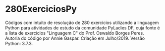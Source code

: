 # 280ExerciciosPy
 Códigos com intuito de resolução de 280 exercícios utilizando a linguagem Python para atividades de estudo da comunidade PyLadies DF, cuja fonte é a lista de exercícios "Linguagem C" do Prof. Oswaldo Borges Peres.   
 Autoria do código por Annie Gaspar. 
 Criação em Julho/2019. 
 Versão Python: 3.7.3.

